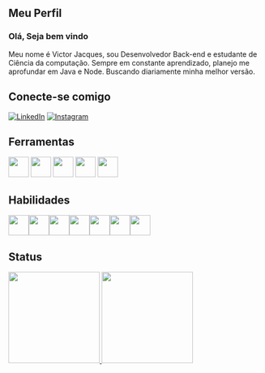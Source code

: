 ## Meu Perfil

### Olá, Seja bem vindo
Meu nome é Victor Jacques, sou Desenvolvedor Back-end e estudante de Ciência da computação.
Sempre em constante aprendizado, planejo me aprofundar em Java e Node.
Buscando diariamente minha melhor versão.

## Conecte-se comigo
[![LinkedIn](https://img.shields.io/badge/LinkedIn-000?style=for-the-badge&logo=linkedin&logoColor=0E76A8)](https://www.linkedin.com/in/Victor-Jacques-/)
[![Instagram](https://img.shields.io/badge/Instagram-000?style=for-the-badge&logo=instagram)](https://www.instagram.com/jacques.victor19/)
## Ferramentas

<img src="https://cdn.jsdelivr.net/gh/devicons/devicon/icons/windows8/windows8-original.svg" width="40" height="40"/> <img src="https://cdn.jsdelivr.net/gh/devicons/devicon/icons/git/git-plain.svg" width="40" height="40"/> <img src="https://cdn.jsdelivr.net/gh/devicons/devicon/icons/vscode/vscode-original.svg" width="40" height="40"/>
<img src="https://cdn.jsdelivr.net/gh/devicons/devicon/icons/intellij/intellij-original.svg" width="40" height="40"/>
<img src="https://cdn.jsdelivr.net/gh/devicons/devicon/icons/github/github-original.svg" width="40" height="40"/>
          

## Habilidades
<img src="https://cdn.jsdelivr.net/gh/devicons/devicon/icons/java/java-original.svg" width="40" height="40"/><img src="https://cdn.jsdelivr.net/gh/devicons/devicon/icons/nodejs/nodejs-original.svg" width="40" height="40"/><img src="https://cdn.jsdelivr.net/gh/devicons/devicon/icons/javascript/javascript-plain.svg" width="40" height="40"/><img src="https://cdn.jsdelivr.net/gh/devicons/devicon/icons/python/python-original.svg" width="40" height="40"/><img src="https://cdn.jsdelivr.net/gh/devicons/devicon/icons/html5/html5-plain.svg" width="40" height="40"/><img src="https://cdn.jsdelivr.net/gh/devicons/devicon/icons/css3/css3-plain.svg" width="40" height="40"/><img src="https://cdn.jsdelivr.net/gh/devicons/devicon/icons/mysql/mysql-original.svg" width="40" height="40" />
          

## Status

<div>
<a href="https://github.com/Victor-Jacques">
<img height="180em" src="https://github-readme-stats.vercel.app/api/top-langs/?username=Victor-Jacques&layout=compact&langs_count=7&theme=dark"/>
<img height="180em" src="https://github-readme-stats.vercel.app/api?username=Victor-Jacques&show_icons=true&theme=dark&include_all_commits=true&count_private=true"/>
</div>
